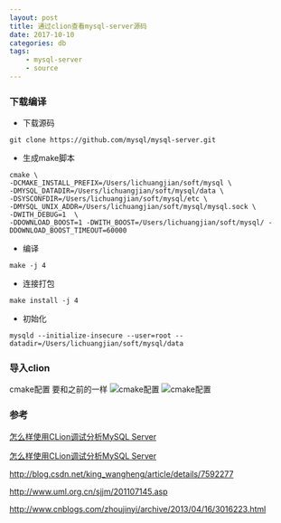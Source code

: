 ```yaml
---
layout: post
title: 通过clion查看mysql-server源码
date: 2017-10-10
categories: db
tags:
    - mysql-server
    - source
---
```


### 下载编译


* 下载源码

```
git clone https://github.com/mysql/mysql-server.git
```

* 生成make脚本

```
cmake \
-DCMAKE_INSTALL_PREFIX=/Users/lichuangjian/soft/mysql \
-DMYSQL_DATADIR=/Users/lichuangjian/soft/mysql/data \
-DSYSCONFDIR=/Users/lichuangjian/soft/mysql/etc \
-DMYSQL_UNIX_ADDR=/Users/lichuangjian/soft/mysql/mysql.sock \
-DWITH_DEBUG=1  \
-DDOWNLOAD_BOOST=1 -DWITH_BOOST=/Users/lichuangjian/soft/mysql/ -DDOWNLOAD_BOOST_TIMEOUT=60000
```
<!-- more -->

* 编译

`make -j 4`

* 连接打包

`make install -j 4`

* 初始化

`mysqld --initialize-insecure --user=root --datadir=/Users/lichuangjian/soft/mysql/data`


### 导入clion

cmake配置
要和之前的一样
![cmake配置](/images/database/clion_config_1.png)
![cmake配置](/images/database/clion_config_2.png)


### 参考

[怎么样使用CLion调试分析MySQL Server](https://zhidao.baidu.com/question/1707589153063680500.html)

[怎么样使用CLion调试分析MySQL Server](https://my.oschina.net/u/222608/blog/1511382)

http://blog.csdn.net/king_wangheng/article/details/7592277

http://www.uml.org.cn/sjjm/201107145.asp

http://www.cnblogs.com/zhoujinyi/archive/2013/04/16/3016223.html
